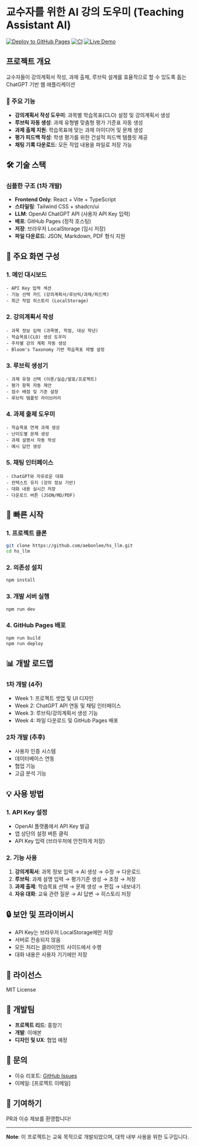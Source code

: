 # 교수자를 위한 AI 강의 도우미 (Teaching Assistant AI)

[![Deploy to GitHub Pages](https://github.com/aebonlee/hs_llm/actions/workflows/deploy.yml/badge.svg)](https://github.com/aebonlee/hs_llm/actions/workflows/deploy.yml)
[![CI](https://github.com/aebonlee/hs_llm/actions/workflows/ci.yml/badge.svg)](https://github.com/aebonlee/hs_llm/actions/workflows/ci.yml)
[![Live Demo](https://img.shields.io/badge/Live_Demo-GitHub_Pages-blue)](https://aebonlee.github.io/hs_llm/)

## 프로젝트 개요
교수자들이 강의계획서 작성, 과제 출제, 루브릭 설계를 효율적으로 할 수 있도록 돕는 ChatGPT 기반 웹 애플리케이션

### 🎯 주요 기능
- **강의계획서 작성 도우미**: 과목별 학습목표(CLO) 설정 및 강의계획서 생성
- **루브릭 자동 생성**: 과제 유형별 맞춤형 평가 기준표 자동 생성
- **과제 출제 지원**: 학습목표에 맞는 과제 아이디어 및 문제 생성
- **평가 피드백 작성**: 학생 평가를 위한 건설적 피드백 템플릿 제공
- **채팅 기록 다운로드**: 모든 작업 내용을 파일로 저장 가능

## 🛠 기술 스택

### 심플한 구조 (1차 개발)
- **Frontend Only**: React + Vite + TypeScript
- **스타일링**: Tailwind CSS + shadcn/ui  
- **LLM**: OpenAI ChatGPT API (사용자 API Key 입력)
- **배포**: GitHub Pages (정적 호스팅)
- **저장**: 브라우저 LocalStorage (임시 저장)
- **파일 다운로드**: JSON, Markdown, PDF 형식 지원

## 📱 주요 화면 구성

### 1. 메인 대시보드
```
- API Key 입력 섹션
- 기능 선택 카드 (강의계획서/루브릭/과제/피드백)
- 최근 작업 히스토리 (LocalStorage)
```

### 2. 강의계획서 작성
```
- 과목 정보 입력 (과목명, 학점, 대상 학년)
- 학습목표(CLO) 생성 도우미
- 주차별 강의 계획 자동 생성
- Bloom's Taxonomy 기반 학습목표 레벨 설정
```

### 3. 루브릭 생성기
```
- 과제 유형 선택 (이론/실습/발표/프로젝트)
- 평가 항목 자동 제안
- 점수 배점 및 기준 설정
- 루브릭 템플릿 라이브러리
```

### 4. 과제 출제 도우미
```
- 학습목표 연계 과제 생성
- 난이도별 문제 생성
- 과제 설명서 자동 작성
- 예시 답안 생성
```

### 5. 채팅 인터페이스
```
- ChatGPT와 자유로운 대화
- 컨텍스트 유지 (강의 정보 기반)
- 대화 내용 실시간 저장
- 다운로드 버튼 (JSON/MD/PDF)

```

## 🚀 빠른 시작

### 1. 프로젝트 클론
```bash
git clone https://github.com/aebonlee/hs_llm.git
cd hs_llm
```

### 2. 의존성 설치
```bash
npm install
```

### 3. 개발 서버 실행
```bash
npm run dev
```

### 4. GitHub Pages 배포
```bash
npm run build
npm run deploy
```

## 📊 개발 로드맵

### 1차 개발 (4주)
- Week 1: 프로젝트 셋업 및 UI 디자인
- Week 2: ChatGPT API 연동 및 채팅 인터페이스
- Week 3: 루브릭/강의계획서 생성 기능
- Week 4: 파일 다운로드 및 GitHub Pages 배포

### 2차 개발 (추후)
- 사용자 인증 시스템
- 데이터베이스 연동
- 협업 기능
- 고급 분석 기능

## 💡 사용 방법

### 1. API Key 설정
- OpenAI 플랫폼에서 API Key 발급
- 앱 상단의 설정 버튼 클릭
- API Key 입력 (브라우저에 안전하게 저장)

### 2. 기능 사용
1. **강의계획서**: 과목 정보 입력 → AI 생성 → 수정 → 다운로드
2. **루브릭**: 과제 설명 입력 → 평가기준 생성 → 조정 → 저장
3. **과제 출제**: 학습목표 선택 → 문제 생성 → 편집 → 내보내기
4. **자유 대화**: 교육 관련 질문 → AI 답변 → 히스토리 저장

## 🔒 보안 및 프라이버시
- API Key는 브라우저 LocalStorage에만 저장
- 서버로 전송되지 않음
- 모든 처리는 클라이언트 사이드에서 수행
- 대화 내용은 사용자 기기에만 저장

## 📝 라이선스
MIT License

## 👥 개발팀
- **프로젝트 리드**: 홍창기
- **개발**: 이애본
- **디자인 및 UX**: 협업 예정

## 📧 문의
- 이슈 리포트: [GitHub Issues](https://github.com/aebonlee/hs_llm/issues)
- 이메일: [프로젝트 이메일]

## 🙏 기여하기
PR과 이슈 제보를 환영합니다!

---

**Note**: 이 프로젝트는 교육 목적으로 개발되었으며, 대학 내부 사용을 위한 도구입니다.
